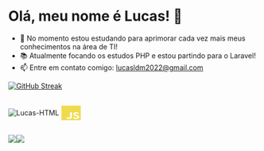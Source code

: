 # Olá, meu nome é Lucas! 👋

- 🔭 No momento estou estudando para aprimorar cada vez mais meus conhecimentos na área de TI!
- :books: Atualmente focando os estudos PHP e estou partindo para o Laravel!
- 📫 Entre em contato comigo: lucasldm2022@gmail.com

[![GitHub Streak](http://github-readme-streak-stats.herokuapp.com?user=LucasLDM&theme=material-palenight&hide_border=true&locale=pt_BR&date_format=j%20M%5B%20Y%5D)](https://git.io/streak-stats)

<div style="display: inline_block"><br>    
  <img align="center" alt="Lucas-HTML" height="30" width="40" src="https://cdn.jsdelivr.net/gh/devicons/devicon/icons/php/php-original.svg">
  <img align="center" alt="Lucas-Js" height="30" width="40" src="https://raw.githubusercontent.com/devicons/devicon/master/icons/javascript/javascript-plain.svg">
</div>

##

<div>
  <a href="mailto:lucasldm2022@gmail.com" target="_blank"><img src="https://img.shields.io/badge/Gmail-D14836?style=for-the-badge&logo=gmail&logoColor=white" target="_blank"></a><a href="https://www.linkedin.com/in/lucas-lucena-0b4803260/" target="_blank"><img src="https://img.shields.io/badge/LinkedIn-0077B5?style=for-the-badge&logo=linkedin&logoColor=white" target="_blank"></a>
</div>
